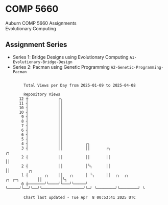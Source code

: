# COMP 5660
Auburn COMP 5660 Assignments  
Evolutionary Computing

## Assignment Series
- Series 1: Bridge Designs using Evolutionary Computing `A1-Evolutionary-Bridge-Design`
- Series 2: Pacman using Genetic Programming `A2-Genetic-Programming-Pacman`

```

        Total Views per Day from 2025-01-09 to 2025-04-08

        Repository Views
      12 ┼             ╭╮
      11 ┤             ││
      10 ┤             ││
      10 ┤             ││
       9 ┤             ││
       8 ┤             ││
       7 ┤             ││
       6 ┤             ││
       6 ┤             ││
       5 ┤             ││
       4 ┤             ││          ╭╮
       3 ┤             ││          ││       ╭╮                                        ╭╮
       2 ┤             ││          ││       ││                                        ││
       2 ┤             ││          │╰╮      ││                                        ││        ╭╮
       1 ┤       ╭╮    ││   ╭╮     │ ╰╮     ││  ╭╮  ╭╮                  ╭╮ ╭─╮        ││        │╰╮
       0 ┼───────╯╰────╯╰───╯╰─────╯  ╰─────╯╰──╯╰──╯╰──────────────────╯╰─╯ ╰────────╯╰────────╯ ╰

        Chart last updated - Tue Apr  8 00:53:41 2025 UTC
        
```
